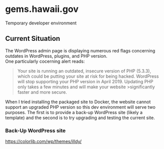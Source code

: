 # gems.hawaii.gov
Temporary developer environment

## Current Situation
The WordPress admin page is displaying numerous red flags concerning outdates in WordPress, plugins, and PHP version.  
One particularly cocerning alert reads:
>Your site is running an outdated, insecure version of PHP (5.3.3), which could be putting your site at risk for being hacked.
>WordPress will stop supporting your PHP version in April 2019.  Updating PHP only takes a few minutes and will make your website >significantly faster and more secure.

When I tried installing the packaged site to Docker, the website cannot support an upgraded PHP version so this dev environment will serve two purposes.
The first is to provide a back-up WordPress site (likely a template) and the second is to try upgrading and testing the current site.

### Back-Up WordPress site
https://colorlib.com/wp/themes/illdy/
